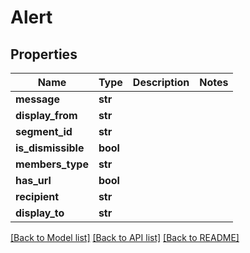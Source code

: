 # Alert

## Properties
Name | Type | Description | Notes
------------ | ------------- | ------------- | -------------
**message** | **str** |  | 
**display_from** | **str** |  | 
**segment_id** | **str** |  | 
**is_dismissible** | **bool** |  | 
**members_type** | **str** |  | 
**has_url** | **bool** |  | 
**recipient** | **str** |  | 
**display_to** | **str** |  | 

[[Back to Model list]](../README.md#documentation-for-models) [[Back to API list]](../README.md#documentation-for-api-endpoints) [[Back to README]](../README.md)

